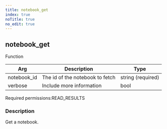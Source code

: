 ```yaml
---
title: notebook_get
index: true
noTitle: true
no_edit: true
---
```




<div class="vql_item"></div>


## notebook_get
<span class='vql_type label label-warning pull-right page-header'>Function</span>



<div class="vqlargs"></div>

Arg | Description | Type
----|-------------|-----
notebook_id|The id of the notebook to fetch|string (required)
verbose|Include more information|bool

<span class="permission_list vql_type">Required permissions:</span><span class="permission_list linkcolour label label-important">READ_RESULTS</span>

### Description

Get a notebook.

